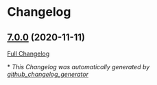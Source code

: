 # Changelog

## [7.0.0](https://github.com/franko22/ansible-collection-hardening/tree/7.0.0) (2020-11-11)

[Full Changelog](https://github.com/franko22/ansible-collection-hardening/compare/a9591764206b79a4ed324bb8576151ebac0127b1...7.0.0)



\* *This Changelog was automatically generated by [github_changelog_generator](https://github.com/github-changelog-generator/github-changelog-generator)*
